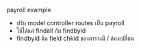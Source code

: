 payroll example 

- ปรับ model controller routes เป็น payroll
- ใช้ได้แค่ findall กับ findbyid
- findbyid ติด field chkid ของตารางมี / ต้องเปลี่ยน


